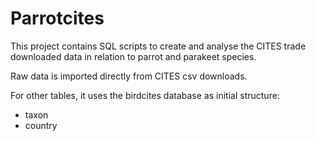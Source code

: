 # Parrotcites

This project contains SQL scripts to create and analyse the CITES trade downloaded data in relation to parrot and parakeet species.

Raw data is imported directly from CITES csv downloads.

For other tables, it uses the birdcites database as initial structure:
- taxon
- country
